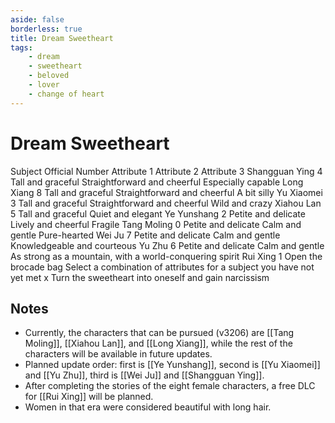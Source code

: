 ```yaml
---
aside: false
borderless: true
title: Dream Sweetheart
tags:
    - dream
    - sweetheart
    - beloved
    - lover
    - change of heart
---
```


# Dream Sweetheart

<BTable :stickyHeader=true>
    <tr>
        <td :unsortable=true>Subject</td>
        <td>Official Number</td>
        <td :unsortable=true>Attribute 1</td>
        <td :unsortable=true>Attribute 2</td>
        <td :unsortable=true>Attribute 3</td>
    </tr>
    <tr>
        <td><Girl4Icon :size="`medium`">Shangguan Ying</Girl4Icon></td>
        <td>4</td>
        <td>Tall and graceful</td>
        <td>Straightforward and cheerful</td>
        <td>Especially capable</td>
    </tr>
    <tr>
        <td><Girl8Icon :size="`medium`">Long Xiang</Girl8Icon></td>
        <td>8</td>
        <td>Tall and graceful</td>
        <td>Straightforward and cheerful</td>
        <td>A bit silly</td>
    </tr>
    <tr>
        <td><Girl3Icon :size="`medium`">Yu Xiaomei</Girl3Icon></td>
        <td>3</td>
        <td>Tall and graceful</td>
        <td>Straightforward and cheerful</td>
        <td>Wild and crazy</td>
    </tr>
    <tr>
        <td><Girl5Icon :size="`medium`">Xiahou Lan</Girl5Icon></td>
        <td>5</td>
        <td>Tall and graceful</td>
        <td>Quiet and elegant</td>
        <td></td>
    </tr>
    <tr>
        <td><Girl2Icon :size="`medium`">Ye Yunshang</Girl2Icon></td>
        <td>2</td>
        <td>Petite and delicate</td>
        <td>Lively and cheerful</td>
        <td>Fragile</td>
    </tr>
    <tr>
        <td><Girl0Icon :size="`medium`">Tang Moling</Girl0Icon></td>
        <td>0</td>
        <td>Petite and delicate</td>
        <td>Calm and gentle</td>
        <td>Pure-hearted</td>
    </tr>
    <tr>
        <td><Girl7Icon :size="`medium`">Wei Ju</Girl7Icon></td>
        <td>7</td>
        <td>Petite and delicate</td>
        <td>Calm and gentle</td>
        <td>Knowledgeable and courteous</td>
    </tr>
    <tr>
        <td><Girl6Icon :size="`medium`">Yu Zhu</Girl6Icon></td>
        <td>6</td>
        <td>Petite and delicate</td>
        <td>Calm and gentle</td>
        <td>As strong as a mountain, with a world-conquering spirit</td>
    </tr>
    <tr>
        <td><Girl1Icon :size="`medium`">Rui Xing</Girl1Icon></td>
        <td>1</td>
        <td>Open the brocade bag</td>
        <td></td>
        <td></td>
    </tr>
    <tr>
        <td>Select a combination of attributes for a subject you have not yet met</td>
        <td>x</td>
        <td>Turn the sweetheart into oneself and gain narcissism</td>
        <td></td>
        <td></td>
    </tr>
</BTable>

## Notes

- Currently, the characters that can be pursued (v3206) are [[Tang Moling]], [[Xiahou Lan]], and [[Long Xiang]], while the rest of the characters will be available in future updates.
- Planned update order: first is [[Ye Yunshang]], second is [[Yu Xiaomei]] and [[Yu Zhu]], third is [[Wei Ju]] and [[Shangguan Ying]].
- After completing the stories of the eight female characters, a free DLC for [[Rui Xing]] will be planned.
- Women in that era were considered beautiful with long hair.

[^1]: [Interview with the original bird bear (4) Defying fate and turning the tide! "Live Hero Chronicles" goes from mostly negative reviews to extremely positive reviews](https://game.udn.com/game/story/122090/8129682)
[^2]: [[Q&A Collection September 2024#_2024-09-24|Q&A Collection September 24, 2024]]
